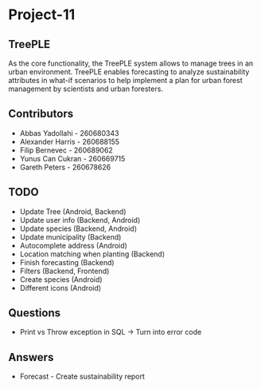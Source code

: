 # Project-11
## TreePLE

As the core functionality, the TreePLE system allows to manage trees in an urban environment.
TreePLE enables forecasting to analyze sustainability attributes in what-if scenarios to help implement a plan for urban forest management by scientists and urban foresters.

## Contributors

* Abbas Yadollahi - 260680343
* Alexander Harris - 260688155
* Filip Bernevec - 260689062
* Yunus Can Cukran - 260669715
* Gareth Peters - 260678626

## TODO

* Update Tree (Android, Backend)
* Update user info (Backend, Android)
* Update species (Backend, Android)
* Update municipality (Backend)
* Autocomplete address (Android)
* Location matching when planting (Backend)
* Finish forecasting (Backend)
* Filters (Backend, Frontend)
* Create species (Android)
* Different icons (Android)

## Questions

* Print vs Throw exception in SQL -> Turn into error code

## Answers

* Forecast - Create sustainability report
